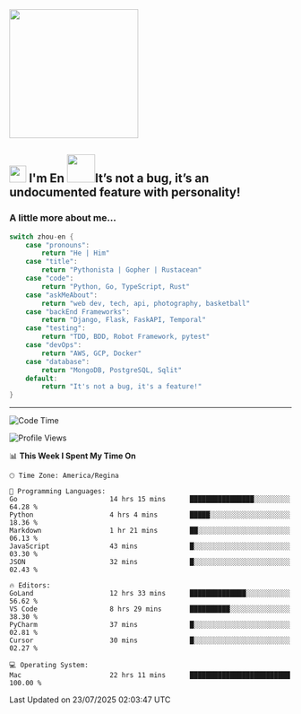 <img align='center' src="https://media.giphy.com/media/GP1TJJSV4Ys1r64q2A/giphy.gif" width="230">

<h2><img src="https://emojis.slackmojis.com/emojis/images/1531849430/4246/blob-sunglasses.gif?1531849430" width="30"/> I'm En <img src="https://media.giphy.com/media/12oufCB0MyZ1Go/giphy.gif" width="50">It’s not a bug, it’s an undocumented feature with personality!</h2>


<!-- <img align='right' src="https://media.giphy.com/media/M9gbBd9nbDrOTu1Mqx/giphy.gif" width="230"> -->


### A little more about me... 
<!--
```javascript
const zhou-en = {
    pronouns: "He" | "Him",
    title: "Pythonista" | "Gopher" | "Rustacean",
    code: ["Python", "Go", "Rust", "TypeScript"],
    askMeAbout: ["web dev", "tech", "app dev", "photography"],
    technologies: {
        backEnd: {
            python: ["Django", "Flask", "FaskAPI"],
            go: []
        },
        scraping: ["selenium", "scrapy", "spider"],
        testing: ["Robot Framework"],
        devOps: ["AWS", "Docker", "GCP", "Nginx"],
        databases: ["mongo", "postgresql", "sqlite"],
        misc: ["Firebase", "Heroku"]
    },
    architecture: ["Event Driven Architecture", "Microservices"],
    currentFocus: ["Temporal", "Rust"],
    funFact: "It's not a bug, it's a feature!"
};
```
  -->

```go
switch zhou-en {
    case "pronouns":
        return "He | Him"
    case "title":
        return "Pythonista | Gopher | Rustacean"
    case "code":
        return "Python, Go, TypeScript, Rust"
    case "askMeAbout":
        return "web dev, tech, api, photography, basketball"
    case "backEnd Frameworks":
        return "Django, Flask, FaskAPI, Temporal"
    case "testing":
        return "TDD, BDD, Robot Framework, pytest"
    case "devOps":
        return "AWS, GCP, Docker"
    case "database":
        return "MongoDB, PostgreSQL, Sqlit"
    default:
        return "It's not a bug, it's a feature!"
}
```




---
<!--START_SECTION:waka-->
![Code Time](http://img.shields.io/badge/Code%20Time-2%2C416%20hrs%2021%20mins-blue)

![Profile Views](http://img.shields.io/badge/Profile%20Views-0-blue)

📊 **This Week I Spent My Time On** 

```text
🕑︎ Time Zone: America/Regina

💬 Programming Languages: 
Go                       14 hrs 15 mins      ████████████████░░░░░░░░░   64.28 % 
Python                   4 hrs 4 mins        █████░░░░░░░░░░░░░░░░░░░░   18.36 % 
Markdown                 1 hr 21 mins        ██░░░░░░░░░░░░░░░░░░░░░░░   06.13 % 
JavaScript               43 mins             █░░░░░░░░░░░░░░░░░░░░░░░░   03.30 % 
JSON                     32 mins             █░░░░░░░░░░░░░░░░░░░░░░░░   02.43 % 

🔥 Editors: 
GoLand                   12 hrs 33 mins      ██████████████░░░░░░░░░░░   56.62 % 
VS Code                  8 hrs 29 mins       ██████████░░░░░░░░░░░░░░░   38.30 % 
PyCharm                  37 mins             █░░░░░░░░░░░░░░░░░░░░░░░░   02.81 % 
Cursor                   30 mins             █░░░░░░░░░░░░░░░░░░░░░░░░   02.27 % 

💻 Operating System: 
Mac                      22 hrs 11 mins      █████████████████████████   100.00 % 
```


 Last Updated on 23/07/2025 02:03:47 UTC
<!--END_SECTION:waka-->
